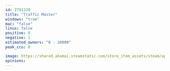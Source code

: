 ```yaml
---
id: 2791320
title: "Traffic Master"
windows: "true"
mac: "false"
linux: false
positive: 0
negative: 1
estimated_owners: "0 - 20000"
peak_ccu: 0

image: https://shared.akamai.steamstatic.com/store_item_assets/steam/apps/2791320/header.jpg?t=1707239274
opinions:
---
```


